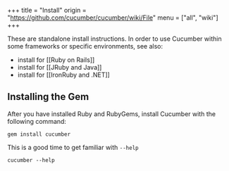 +++
title = "Install"
origin = "https://github.com/cucumber/cucumber/wiki/File"
menu = ["all", "wiki"]
+++

These are standalone install instructions. In order to use Cucumber within some frameworks or specific environments, see also:

-   install for \[\[Ruby on Rails\]\]
-   install for \[\[JRuby and Java\]\]
-   install for \[\[IronRuby and .NET\]\]

Installing the Gem
------------------

After you have installed Ruby and RubyGems, install Cucumber with the following command:

    gem install cucumber

This is a good time to get familiar with <code>--help</code>

    cucumber --help
